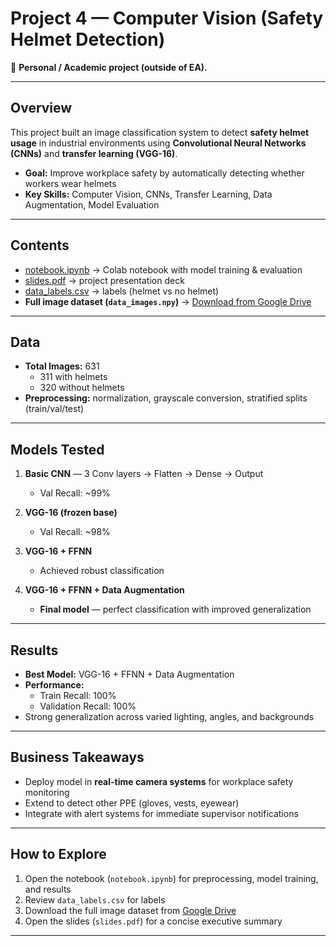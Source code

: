 # Project 4 — Computer Vision (Safety Helmet Detection)

📌 **Personal / Academic project (outside of EA).**

---

## Overview
This project built an image classification system to detect **safety helmet usage** in industrial environments using **Convolutional Neural Networks (CNNs)** and **transfer learning (VGG-16)**.  

- **Goal:** Improve workplace safety by automatically detecting whether workers wear helmets  
- **Key Skills:** Computer Vision, CNNs, Transfer Learning, Data Augmentation, Model Evaluation  

---

## Contents
- [notebook.ipynb](./notebook.ipynb) → Colab notebook with model training & evaluation  
- [slides.pdf](./slides.pdf) → project presentation deck  
- [data_labels.csv](./data_labels.csv) → labels (helmet vs no helmet)  
- **Full image dataset (`data_images.npy`)** → [Download from Google Drive](https://drive.google.com/file/d/1MrEuAprqHQwQ_ELz1x-yxMTbuuSzSuP-/view?usp=drive_link)  

---

## Data
- **Total Images:** 631  
  - 311 with helmets  
  - 320 without helmets  
- **Preprocessing:** normalization, grayscale conversion, stratified splits (train/val/test)  

---

## Models Tested
1. **Basic CNN** — 3 Conv layers → Flatten → Dense → Output  
   - Val Recall: ~99%  

2. **VGG-16 (frozen base)**  
   - Val Recall: ~98%  

3. **VGG-16 + FFNN**  
   - Achieved robust classification  

4. **VGG-16 + FFNN + Data Augmentation**  
   - **Final model** — perfect classification with improved generalization  

---

## Results
- **Best Model:** VGG-16 + FFNN + Data Augmentation  
- **Performance:**  
  - Train Recall: 100%  
  - Validation Recall: 100%  
- Strong generalization across varied lighting, angles, and backgrounds  

---

## Business Takeaways
- Deploy model in **real-time camera systems** for workplace safety monitoring  
- Extend to detect other PPE (gloves, vests, eyewear)  
- Integrate with alert systems for immediate supervisor notifications  

---

## How to Explore
1. Open the notebook (`notebook.ipynb`) for preprocessing, model training, and results  
2. Review `data_labels.csv` for labels  
3. Download the full image dataset from [Google Drive](https://drive.google.com/file/d/1MrEuAprqHQwQ_ELz1x-yxMTbuuSzSuP-/view?usp=drive_link)  
4. Open the slides (`slides.pdf`) for a concise executive summary  

---
